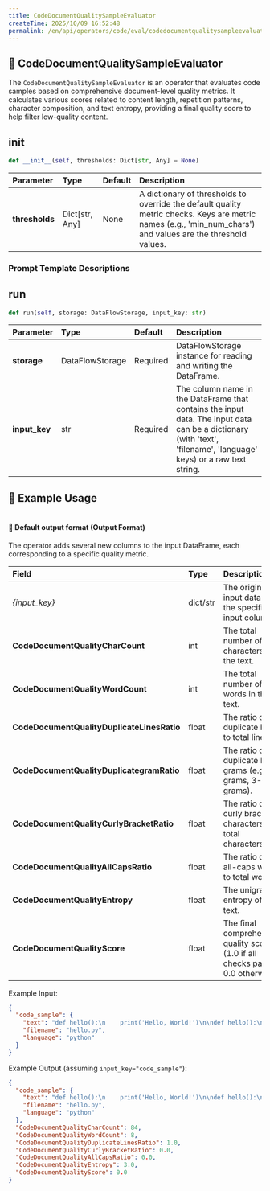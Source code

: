 ```yaml
---
title: CodeDocumentQualitySampleEvaluator
createTime: 2025/10/09 16:52:48
permalink: /en/api/operators/code/eval/codedocumentqualitysampleevaluator/
---
```


## 📘 CodeDocumentQualitySampleEvaluator
The `CodeDocumentQualitySampleEvaluator` is an operator that evaluates code samples based on comprehensive document-level quality metrics. It calculates various scores related to content length, repetition patterns, character composition, and text entropy, providing a final quality score to help filter low-quality content.

## __init__
```python
def __init__(self, thresholds: Dict[str, Any] = None)
```
| Parameter | Type | Default | Description |
| :---------- | :---------------- | :------ | :---------------------------------------------------------------------------------------------------------------------------------------- |
| **thresholds** | Dict[str, Any] | None | A dictionary of thresholds to override the default quality metric checks. Keys are metric names (e.g., 'min_num_chars') and values are the threshold values. |

### Prompt Template Descriptions


## run
```python
def run(self, storage: DataFlowStorage, input_key: str)
```
| Parameter | Type | Default | Description |
| :---------- | :---------------- | :-------- | :------------------------------------------------------------------------------------------------------------------------------------------------------------------ |
| **storage** | DataFlowStorage | Required | DataFlowStorage instance for reading and writing the DataFrame. |
| **input_key** | str | Required | The column name in the DataFrame that contains the input data. The input data can be a dictionary (with 'text', 'filename', 'language' keys) or a raw text string. |

## 🧠 Example Usage
```python

```

#### 🧾 Default output format (Output Format)
The operator adds several new columns to the input DataFrame, each corresponding to a specific quality metric.

| Field | Type | Description |
| :--------------------------------------- | :------ | :--------------------------------------------------------------------- |
| *{input_key}* | dict/str | The original input data from the specified input column. |
| **CodeDocumentQualityCharCount** | int | The total number of characters in the text. |
| **CodeDocumentQualityWordCount** | int | The total number of words in the text. |
| **CodeDocumentQualityDuplicateLinesRatio** | float | The ratio of duplicate lines to total lines. |
| **CodeDocumentQualityDuplicate<N>gramRatio** | float | The ratio of duplicate N-grams (e.g., 2-grams, 3-grams). |
| **CodeDocumentQualityCurlyBracketRatio** | float | The ratio of curly bracket characters to total characters. |
| **CodeDocumentQualityAllCapsRatio** | float | The ratio of all-caps words to total words. |
| **CodeDocumentQualityEntropy** | float | The unigram entropy of the text. |
| **CodeDocumentQualityScore** | float | The final comprehensive quality score (1.0 if all checks pass, 0.0 otherwise). |

Example Input:
```json
{
  "code_sample": {
    "text": "def hello():\n    print('Hello, World!')\n\ndef hello():\n    print('Hello, World!')",
    "filename": "hello.py",
    "language": "python"
  }
}
```
Example Output (assuming `input_key="code_sample"`):
```json
{
  "code_sample": {
    "text": "def hello():\n    print('Hello, World!')\n\ndef hello():\n    print('Hello, World!')",
    "filename": "hello.py",
    "language": "python"
  },
  "CodeDocumentQualityCharCount": 84,
  "CodeDocumentQualityWordCount": 8,
  "CodeDocumentQualityDuplicateLinesRatio": 1.0,
  "CodeDocumentQualityCurlyBracketRatio": 0.0,
  "CodeDocumentQualityAllCapsRatio": 0.0,
  "CodeDocumentQualityEntropy": 3.0,
  "CodeDocumentQualityScore": 0.0
}
```
